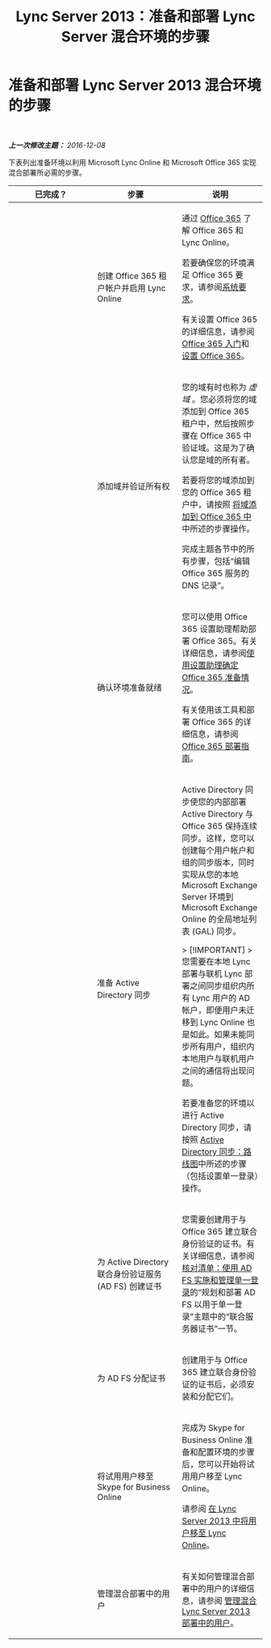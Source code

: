 ﻿---
title: Lync Server 2013：准备和部署 Lync Server 混合环境的步骤
TOCTitle: 准备和部署 Lync Server 2013 混合环境的步骤
ms:assetid: a50d4f7b-63f4-4663-af63-56ca87e4e3e7
ms:mtpsurl: https://technet.microsoft.com/zh-cn/library/JJ205157(v=OCS.15)
ms:contentKeyID: 49313830
ms.date: 06/02/2017
mtps_version: v=OCS.15
ms.translationtype: HT
---

# 准备和部署 Lync Server 2013 混合环境的步骤

 

_**上一次修改主题：** 2016-12-08_

下表列出准备环境以利用 Microsoft Lync Online 和 Microsoft Office 365 实现混合部署所必需的步骤。


<table>
<colgroup>
<col style="width: 33%" />
<col style="width: 33%" />
<col style="width: 33%" />
</colgroup>
<thead>
<tr class="header">
<th>已完成？</th>
<th>步骤</th>
<th>说明</th>
</tr>
</thead>
<tbody>
<tr class="odd">
<td><p></p></td>
<td><p>创建 Office 365 租户帐户并启用 Lync Online</p></td>
<td><p>通过 <a href="http://go.microsoft.com/fwlink/?linkid=254980">Office 365</a> 了解 Office 365 和 Lync Online。</p>
<p>若要确保您的环境满足 Office 365 要求，请参阅<a href="http://go.microsoft.com/fwlink/p/?linkid=401408">系统要求</a>。</p>
<p>有关设置 Office 365 的详细信息，请参阅 <a href="http://go.microsoft.com/fwlink/?linkid=254982">Office 365 入门</a>和 <a href="http://go.microsoft.com/fwlink/?linkid=254979">设置 Office 365</a>。</p></td>
</tr>
<tr class="even">
<td><p></p></td>
<td><p>添加域并验证所有权</p></td>
<td><p>您的域有时也称为 <em>虚域</em> 。您必须将您的域添加到 Office 365 租户中，然后按照步骤在 Office 365 中验证域。这是为了确认您是域的所有者。</p>
<p>若要将您的域添加到您的 Office 365 租户中，请按照 <a href="http://go.microsoft.com/fwlink/?linkid=254983">将域添加到 Office 365 中</a>中所述的步骤操作。</p>
<p>完成主题各节中的所有步骤，包括“编辑 Office 365 服务的 DNS 记录”。</p></td>
</tr>
<tr class="odd">
<td><p></p></td>
<td><p>确认环境准备就绪</p></td>
<td><p>您可以使用 Office 365 设置助理帮助部署 Office 365。有关详细信息，请参阅<a href="http://go.microsoft.com/fwlink/p/?linkid=254985">使用设置助理确定 Office 365 准备情况</a>。</p>
<p>有关使用该工具和部署 Office 365 的详细信息，请参阅 <a href="http://go.microsoft.com/fwlink/p/?linkid=257337">Office 365 部署指南</a>。</p></td>
</tr>
<tr class="even">
<td><p></p></td>
<td><p>准备 Active Directory 同步</p></td>
<td><p>Active Directory 同步使您的内部部署 Active Directory 与 Office 365 保持连续同步。这样，您可以创建每个用户帐户和组的同步版本，同时实现从您的本地 Microsoft Exchange Server 环境到 Microsoft Exchange Online 的全局地址列表 (GAL) 同步。</p>
<div class="alert">
> [!IMPORTANT]
> 您需要在本地 Lync 部署与联机 Lync 部署之间同步组织内所有 Lync 用户的 AD 帐户，即便用户未迁移到 Lync Online 也是如此。如果未能同步所有用户，组织内本地用户与联机用户之间的通信将出现问题。

</div>
<p>若要准备您的环境以进行 Active Directory 同步，请按照 <a href="http://go.microsoft.com/fwlink/?linkid=254988">Active Directory 同步：路线图</a>中所述的步骤（包括设置单一登录）操作。</p></td>
</tr>
<tr class="odd">
<td><p></p></td>
<td><p>为 Active Directory 联合身份验证服务 (AD FS) 创建证书</p></td>
<td><p>您需要创建用于与 Office 365 建立联合身份验证的证书。有关详细信息，请参阅<a href="http://go.microsoft.com/fwlink/p/?linkid=285376">核对清单：使用 AD FS 实施和管理单一登录</a>的“规划和部署 AD FS 以用于单一登录”主题中的“联合服务器证书”一节。</p></td>
</tr>
<tr class="even">
<td><p></p></td>
<td><p>为 AD FS 分配证书</p></td>
<td><p>创建用于与 Office 365 建立联合身份验证的证书后，必须安装和分配它们。</p></td>
</tr>
<tr class="odd">
<td><p></p></td>
<td><p>将试用用户移至 Skype for Business Online</p></td>
<td><p>完成为 Skype for Business Online 准备和配置环境的步骤后，您可以开始将试用用户移至 Lync Online。</p>
<p>请参阅 <a href="lync-server-2013-move-users-to-lync-online.md">在 Lync Server 2013 中将用户移至 Lync Online</a>。</p></td>
</tr>
<tr class="even">
<td><p></p></td>
<td><p>管理混合部署中的用户</p></td>
<td><p>有关如何管理混合部署中的用户的详细信息，请参阅 <a href="lync-server-2013-administering-users-in-a-hybrid-deployment.md">管理混合 Lync Server 2013 部署中的用户</a>。</p></td>
</tr>
</tbody>
</table>

